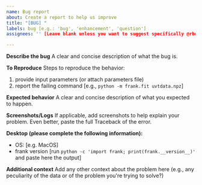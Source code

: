 ```yaml
---
name: Bug report
about: Create a report to help us improve
title: "[BUG] "
labels: bug [e.g.: 'bug', 'enhancement', 'question']
assignees: '' [Leave blank unless you want to suggest specifically @rbooth200, @jeffjennings and/or @mtazzari.]

---
```


**Describe the bug**
A clear and concise description of what the bug is.

**To Reproduce**
Steps to reproduce the behavior:
1. provide input parameters (or attach parameters file)
2. report the failing command [e.g., `python -m frank.fit uvtdata.npz`]

**Expected behavior**
A clear and concise description of what you expected to happen.

**Screenshots/Logs**
If applicable, add screenshots to help explain your problem.
Even better, paste the full Traceback of the error.

**Desktop (please complete the following information):**
 - OS: [e.g. MacOS] 
 - frank version [run `python -c 'import frank; print(frank.__version__)'` and paste here the output]

**Additional context**
Add any other context about the problem here (e.g., any peculiarity of the data or of the problem you're trying to solve?)
